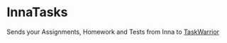 # InnaTasks
Sends your Assignments, Homework and Tests from Inna to [TaskWarrior](http://taskwarrior.org/)
